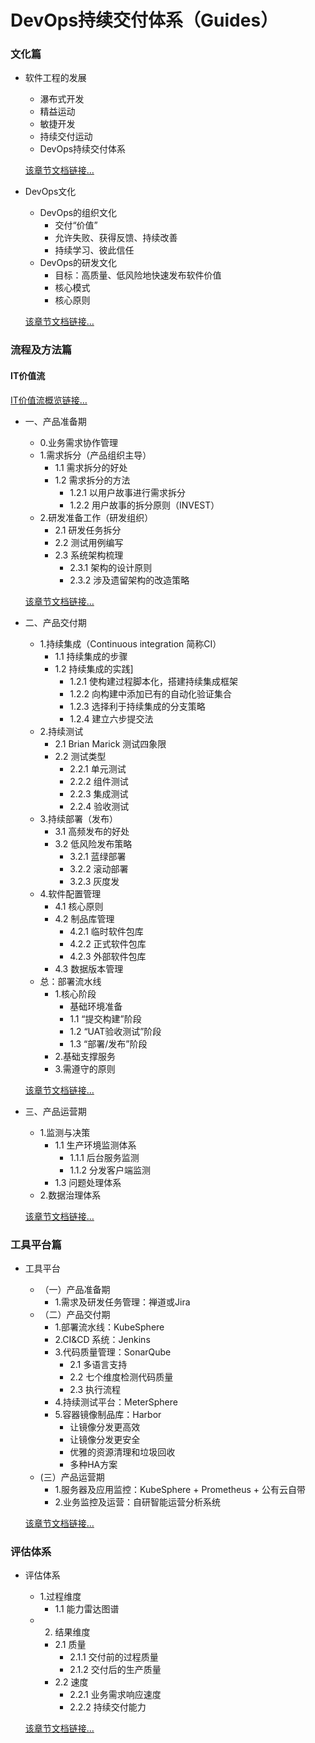 DevOps持续交付体系（Guides）
============

### 文化篇
- 软件工程的发展
    - 瀑布式开发
    - 精益运动
    - 敏捷开发
    - 持续交付运动
    - DevOps持续交付体系
  
  [该章节文档链接…](https://github.com/yaocoder/MyDocument/blob/master/DevOps%E6%8C%81%E7%BB%AD%E4%BA%A4%E4%BB%98%E4%BD%93%E7%B3%BB/%E6%96%87%E5%8C%96/%E8%BD%AF%E4%BB%B6%E5%B7%A5%E7%A8%8B%E7%9A%84%E5%8F%91%E5%B1%95.md)

- DevOps文化
    - DevOps的组织文化
      - 交付“价值”
      - 允许失败、获得反馈、持续改善
      - 持续学习、彼此信任
    - DevOps的研发文化
      - 目标：高质量、低风险地快速发布软件价值
      - 核心模式
      - 核心原则

    [该章节文档链接…](https://github.com/yaocoder/MyDocument/blob/master/DevOps%E6%8C%81%E7%BB%AD%E4%BA%A4%E4%BB%98%E4%BD%93%E7%B3%BB/%E6%96%87%E5%8C%96/DevOps%E6%96%87%E5%8C%96.md)
    
### 流程及方法篇
#### IT价值流
[IT价值流概览链接…](https://github.com/yaocoder/Architect-CTO-growth/blob/master/DevOps%E6%8C%81%E7%BB%AD%E4%BA%A4%E4%BB%98%E4%BD%93%E7%B3%BB/%E6%B5%81%E7%A8%8B%E5%8F%8A%E6%96%B9%E6%B3%95/IT%E4%BB%B7%E5%80%BC%E6%B5%81%E6%A6%82%E8%A7%88.md)
- 一、产品准备期
    - 0.业务需求协作管理
    - 1.需求拆分（产品组织主导）
      - 1.1 需求拆分的好处
      - 1.2 需求拆分的方法        
        - 1.2.1 以用户故事进行需求拆分
        - 1.2.2 用户故事的拆分原则（INVEST）
    - 2.研发准备工作（研发组织）
      - 2.1 研发任务拆分
      - 2.2 测试用例编写
      - 2.3 系统架构梳理
        - 2.3.1 架构的设计原则
        - 2.3.2 涉及遗留架构的改造策略

  [该章节文档链接…](https://github.com/yaocoder/Architect-CTO-growth/blob/master/DevOps%E6%8C%81%E7%BB%AD%E4%BA%A4%E4%BB%98%E4%BD%93%E7%B3%BB/%E6%B5%81%E7%A8%8B%E5%8F%8A%E6%96%B9%E6%B3%95/%E4%BA%A7%E5%93%81%E5%87%86%E5%A4%87%E6%9C%9F.md)
  
- 二、产品交付期
    - 1.持续集成（Continuous integration  简称CI）
      - 1.1 持续集成的步骤
      - 1.2 持续集成的实践]
        - 1.2.1 使构建过程脚本化，搭建持续集成框架
        - 1.2.2 向构建中添加已有的自动化验证集合
        - 1.2.3 选择利于持续集成的分支策略
        - 1.2.4 建立六步提交法
    - 2.持续测试
      - 2.1 Brian Marick 测试四象限
      - 2.2 测试类型
        - 2.2.1 单元测试
        - 2.2.2 组件测试
        - 2.2.3 集成测试
        - 2.2.4 验收测试
    - 3.持续部署（发布）
      - 3.1 高频发布的好处
      - 3.2 低风险发布策略
        - 3.2.1 蓝绿部署
        - 3.2.2 滚动部署
        - 3.2.3 灰度发
    - 4.软件配置管理
      - 4.1 核心原则
      - 4.2 制品库管理
        - 4.2.1 临时软件包库
        - 4.2.2 正式软件包库
        - 4.2.3 外部软件包库
      - 4.3 数据版本管理
    - 总：部署流水线
      - 1.核心阶段
        - 基础环境准备
        - 1.1 “提交构建”阶段
        - 1.2 “UAT验收测试”阶段
        - 1.3 “部署/发布”阶段
      - 2.基础支撑服务
      - 3.需遵守的原则

  [该章节文档链接…](https://github.com/yaocoder/Architect-CTO-growth/blob/master/DevOps%E6%8C%81%E7%BB%AD%E4%BA%A4%E4%BB%98%E4%BD%93%E7%B3%BB/%E6%B5%81%E7%A8%8B%E5%8F%8A%E6%96%B9%E6%B3%95/%E4%BA%A7%E5%93%81%E4%BA%A4%E4%BB%98%E6%9C%9F.md)
  
- 三、产品运营期
    - 1.监测与决策
      - 1.1 生产环境监测体系
        - 1.1.1 后台服务监测
        - 1.1.2 分发客户端监测
      - 1.3 问题处理体系
    - 2.数据治理体系

  [该章节文档链接…](https://github.com/yaocoder/Architect-CTO-growth/blob/master/DevOps%E6%8C%81%E7%BB%AD%E4%BA%A4%E4%BB%98%E4%BD%93%E7%B3%BB/%E6%B5%81%E7%A8%8B%E5%8F%8A%E6%96%B9%E6%B3%95/%E4%BA%A7%E5%93%81%E8%BF%90%E8%90%A5%E6%9C%9F.md)
  
### 工具平台篇
- 工具平台
    - （一）产品准备期
      - 1.需求及研发任务管理：禅道或Jira
    - （二）产品交付期
      - 1.部署流水线：KubeSphere
      - 2.CI&CD 系统：Jenkins
      - 3.代码质量管理：SonarQube
        - 2.1 多语言支持
        - 2.2 七个维度检测代码质量
        - 2.3 执行流程
      - 4.持续测试平台：MeterSphere
      - 5.容器镜像制品库：Harbor
        - 让镜像分发更高效
        - 让镜像分发更安全
        - 优雅的资源清理和垃圾回收
        - 多种HA方案
    - (三）产品运营期
       - 1.服务器及应用监控：KubeSphere + Prometheus + 公有云自带
      -  2.业务监控及运营：自研智能运营分析系统
 
  [该章节文档链接…](https://github.com/yaocoder/Architect-CTO-growth/blob/master/DevOps%E6%8C%81%E7%BB%AD%E4%BA%A4%E4%BB%98%E4%BD%93%E7%B3%BB/%E5%B7%A5%E5%85%B7%E5%B9%B3%E5%8F%B0/%E5%B7%A5%E5%85%B7%E5%B9%B3%E5%8F%B0.md)

### 评估体系
- 评估体系
    - 1.过程维度
      - 1.1 能力雷达图谱
    - 2. 结果维度
      - 2.1 质量
        - 2.1.1 交付前的过程质量
        - 2.1.2 交付后的生产质量
      - 2.2 速度
        - 2.2.1 业务需求响应速度
        - 2.2.2 持续交付能力

  [该章节文档链接…](https://github.com/yaocoder/Architect-CTO-growth/blob/master/DevOps%E6%8C%81%E7%BB%AD%E4%BA%A4%E4%BB%98%E4%BD%93%E7%B3%BB/%E8%AF%84%E4%BC%B0%E4%BD%93%E7%B3%BB/%E8%AF%84%E4%BC%B0%E4%BD%93%E7%B3%BB.md)